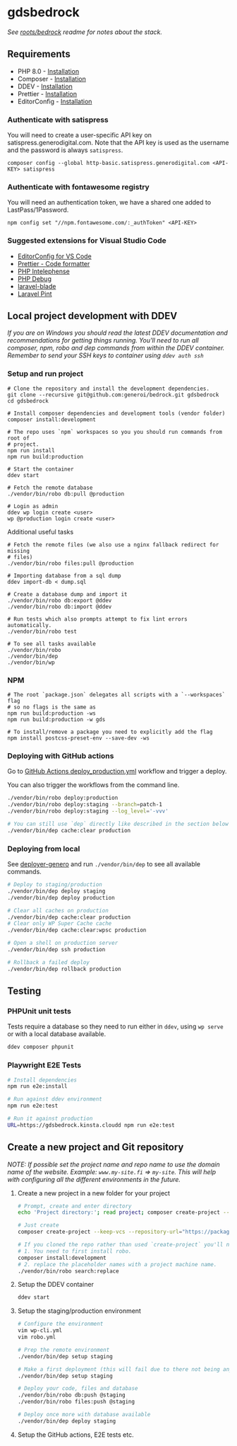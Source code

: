 # gdsbedrock

_See [roots/bedrock](https://github.com/roots/bedrock#readme) readme for notes about the stack._

## Requirements

- PHP 8.0 - [Installation](https://formulae.brew.sh/formula/php@8.0)
- Composer - [Installation](https://getcomposer.org/doc/00-intro.md#installation-linux-unix-macos)
- DDEV - [Installation](https://ddev.readthedocs.io/en/latest/users/install/ddev-installation/)
- Prettier - [Installation](https://prettier.io/docs/en/editors.html)
- EditorConfig - [Installation](https://editorconfig.org/#download)

### Authenticate with satispress

You will need to create a user-specific API key on satispress.generodigital.com. Note that the API key is used as the username and the password is always `satispress`.

    composer config --global http-basic.satispress.generodigital.com <API-KEY> satispress

### Authenticate with fontawesome registry

You will need an authentication token, we have a shared one added to LastPass/1Password.

    npm config set "//npm.fontawesome.com/:_authToken" <API-KEY>

### Suggested extensions for Visual Studio Code

- [EditorConfig for VS Code](https://marketplace.visualstudio.com/items?itemName=EditorConfig.EditorConfig)
- [Prettier - Code formatter](https://marketplace.visualstudio.com/items?itemName=esbenp.prettier-vscode)
- [PHP Intelephense](https://marketplace.visualstudio.com/items?itemName=bmewburn.vscode-intelephense-client)
- [PHP Debug](https://marketplace.visualstudio.com/items?itemName=xdebug.php-debug)
- [laravel-blade](https://marketplace.visualstudio.com/items?itemName=cjhowe7.laravel-blade)
- [Laravel Pint](https://marketplace.visualstudio.com/items?itemName=open-southeners.laravel-pint)

## Local project development with DDEV

_If you are on Windows you should read the latest DDEV documentation and recommendations for getting things running. You'll need to run all composer, npm, robo and dep commands from within the DDEV container. Remember to send your SSH keys to container using `ddev auth ssh`_

### Setup and run project

    # Clone the repository and install the development dependencies.
    git clone --recursive git@github.com:generoi/bedrock.git gdsbedrock
    cd gdsbedrock

    # Install composer dependencies and development tools (vendor folder)
    composer install:development

    # The repo uses `npm` workspaces so you you should run commands from root of
    # project.
    npm run install
    npm run build:production

    # Start the container
    ddev start

    # Fetch the remote database
    ./vendor/bin/robo db:pull @production

    # Login as admin
    ddev wp login create <user>
    wp @production login create <user>

Additional useful tasks

    # Fetch the remote files (we also use a nginx fallback redirect for missing
    # files)
    ./vendor/bin/robo files:pull @production

    # Importing database from a sql dump
    ddev import-db < dump.sql

    # Create a database dump and import it
    ./vendor/bin/robo db:export @ddev
    ./vendor/bin/robo db:import @ddev

    # Run tests which also prompts attempt to fix lint errors automatically.
    ./vendor/bin/robo test

    # To see all tasks available
    ./vendor/bin/robo
    ./vendor/bin/dep
    ./vendor/bin/wp

### NPM

    # The root `package.json` delegates all scripts with a `--workspaces` flag
    # so no flags is the same as
    npm run build:production -ws
    npm run build:production -w gds

    # To install/remove a package you need to explicitly add the flag
    npm install postcss-preset-env --save-dev -ws

### Deploying with GitHub actions

Go to [GitHub Actions deploy_production.yml](https://github.com/generoi/gdsbedrock/actions/workflows/deploy_production.yml) workflow and trigger a deploy.

You can also trigger the workflows from the command line.

```sh
./vendor/bin/robo deploy:production
./vendor/bin/robo deploy:staging --branch=patch-1
./vendor/bin/robo deploy:staging --log_level='-vvv'

# You can still use `dep` directly like described in the section below
./vendor/bin/dep cache:clear production
```

### Deploying from local

See [deployer-genero](https://github.com/generoi/deployer-genero) and run `./vendor/bin/dep` to see all available commands.

```sh
# Deploy to staging/production
./vendor/bin/dep deploy staging
./vendor/bin/dep deploy production

# Clear all caches on production
./vendor/bin/dep cache:clear production
# Clear only WP Super Cache cache
./vendor/bin/dep cache:clear:wpsc production

# Open a shell on production server
./vendor/bin/dep ssh production

# Rollback a failed deploy
./vendor/bin/dep rollback production
```

## Testing

### PHPUnit unit tests

Tests require a database so they need to run either in `ddev`, using `wp serve`
or with a local database available.

```sh
ddev composer phpunit
```

### Playwright E2E Tests

```sh
# Install dependencies
npm run e2e:install

# Run against ddev environment
npm run e2e:test

# Run it against production
URL=https://gdsbedrock.kinsta.cloudd npm run e2e:test
```

## Create a new project and Git repository

_NOTE: If possible set the project name and repo name to use the domain name of the website. Example: `www.my-site.fi` => `my-site`. This will help with configuring all the different environments in the future._

1. Create a new project in a new folder for your project

   ```sh
   # Prompt, create and enter directory
   echo 'Project directory:'; read project; composer create-project --keep-vcs --repository-url="https://packagist.minasithil.genero.fi" generoi/bedrock:dev-master $project; cd $project;

   # Just create
   composer create-project --keep-vcs --repository-url="https://packagist.minasithil.genero.fi" generoi/bedrock:dev-master <project-dir>

   # If you cloned the repo rather than used `create-project` you'll need to:
   # 1. You need to first install robo.
   composer install:development
   # 2. replace the placeholder names with a project machine name.
   ./vendor/bin/robo search:replace
   ```

2. Setup the DDEV container

   ```sh
   ddev start
   ```

3. Setup the staging/production environment

   ```sh
   # Configure the environment
   vim wp-cli.yml
   vim robo.yml

   # Prep the remote environment
   ./vendor/bin/dep setup staging

   # Make a first deployment (this will fail due to there not being any database)
   ./vendor/bin/dep setup staging

   # Deploy your code, files and database
   ./vendor/bin/robo db:push @staging
   ./vendor/bin/robo files:push @staging

   # Deploy once more with database available
   ./vendor/bin/dep deploy staging
   ```

4. Setup the GitHub actions, E2E tests etc.
